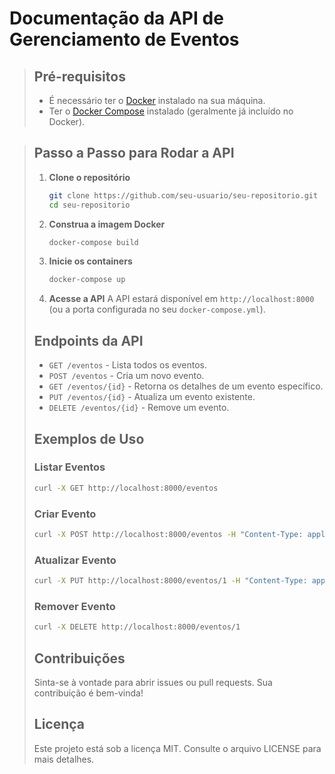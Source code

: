 # Documentação da API de Gerenciamento de Eventos

> ## Pré-requisitos
> - É necessário ter o [Docker](https://www.docker.com/get-started) instalado na sua máquina.
> - Ter o [Docker Compose](https://docs.docker.com/compose/) instalado (geralmente já incluído no Docker).

> ## Passo a Passo para Rodar a API
>
> 1. **Clone o repositório**
>    ```bash
>    git clone https://github.com/seu-usuario/seu-repositorio.git
>    cd seu-repositorio
>    ```
>
> 2. **Construa a imagem Docker**
>    ```bash
>    docker-compose build
>    ```
>
> 3. **Inicie os containers**
>    ```bash
>    docker-compose up
>    ```
>
> 4. **Acesse a API**
>    A API estará disponível em `http://localhost:8000` (ou a porta configurada no seu `docker-compose.yml`).
>
> ## Endpoints da API
> - `GET /eventos` - Lista todos os eventos.
> - `POST /eventos` - Cria um novo evento.
> - `GET /eventos/{id}` - Retorna os detalhes de um evento específico.
> - `PUT /eventos/{id}` - Atualiza um evento existente.
> - `DELETE /eventos/{id}` - Remove um evento.
>
> ## Exemplos de Uso
>
> ### Listar Eventos
> ```bash
> curl -X GET http://localhost:8000/eventos
> ```
>
> ### Criar Evento
> ```bash
> curl -X POST http://localhost:8000/eventos -H "Content-Type: application/json" -d '{"nome": "Evento Teste", "data": "2024-10-30"}'
> ```
>
> ### Atualizar Evento
> ```bash
> curl -X PUT http://localhost:8000/eventos/1 -H "Content-Type: application/json" -d '{"nome": "Evento Atualizado", "data": "2024-11-01"}'
> ```
>
> ### Remover Evento
> ```bash
> curl -X DELETE http://localhost:8000/eventos/1
> ```
>
> ## Contribuições
> Sinta-se à vontade para abrir issues ou pull requests. Sua contribuição é bem-vinda!
>
> ## Licença
> Este projeto está sob a licença MIT. Consulte o arquivo LICENSE para mais detalhes.
